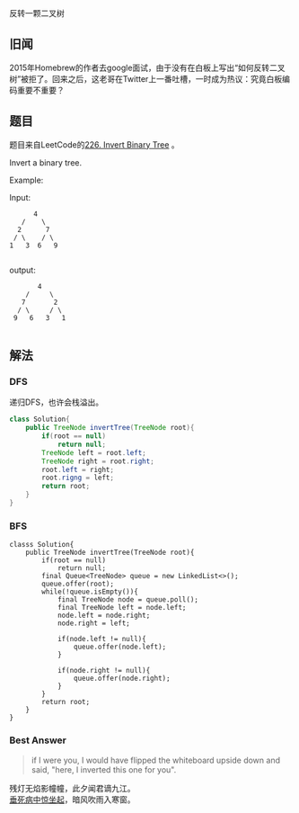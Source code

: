 反转一颗二叉树

## 旧闻
2015年Homebrew的作者去google面试，由于没有在白板上写出“如何反转二叉树”被拒了。回来之后，这老哥在Twitter上一番吐槽，一时成为热议：究竟白板编码重要不重要？

## 题目

题目来自LeetCode的[226. Invert Binary Tree](https://leetcode.com/problems/invert-binary-tree/) 。

Invert a binary tree.

Example:

Input:

```
      4
   /    \
  2      7
 / \    / \
1   3  6   9
 
```
output:
```
       4
    /     \
   7       2 
  / \     / \
 9   6   3   1
  
```

## 解法

### DFS
递归DFS，也许会栈溢出。

```java
class Solution{
    public TreeNode invertTree(TreeNode root){
        if(root == null)
        	return null;
        TreeNode left = root.left;
        TreeNode right = root.right;
        root.left = right;
        root.rigng = left;
        return root;
    }
}
```
### BFS
```
classs Solution{
    public TreeNode invertTree(TreeNode root){
        if(root == null)
        	return null;
        final Queue<TreeNode> queue = new LinkedList<>();
        queue.offer(root);
        while(!queue.isEmpty()){
            final TreeNode node = queue.poll();
            final TreeNode left = node.left;
            node.left = node.right;
            node.right = left;
            
            if(node.left != null){
                queue.offer(node.left);
            }
            
            if(node.right != null){
                queue.offer(node.right);
            }
        }
        return root;
    }
}
```
### Best Answer

>if I were you, I would have flipped the whiteboard upside down and said, "here, I inverted this one for you".


<div>残灯无焰影幢幢，此夕闻君谪九江。&nbsp;</div><div><a href=\"http://www.swjoy.com/\">垂死病中惊坐起</a>，暗风吹雨入寒窗。</div>

